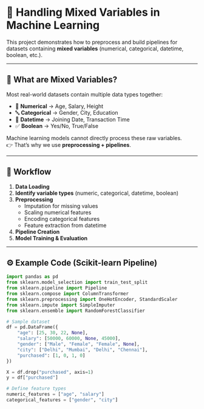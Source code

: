 # 🧠 Handling Mixed Variables in Machine Learning

This project demonstrates how to preprocess and build pipelines for datasets containing **mixed variables** (numerical, categorical, datetime, boolean, etc.).

---

## 📌 What are Mixed Variables?

Most real-world datasets contain multiple data types together:
- 🔢 **Numerical** → Age, Salary, Height  
- 🔤 **Categorical** → Gender, City, Education  
- 📅 **Datetime** → Joining Date, Transaction Time  
- ✅ **Boolean** → Yes/No, True/False  

Machine learning models cannot directly process these raw variables.  
👉 That’s why we use **preprocessing + pipelines**.

---

## 🚀 Workflow

1. **Data Loading**  
2. **Identify variable types** (numeric, categorical, datetime, boolean)  
3. **Preprocessing**  
   - Imputation for missing values  
   - Scaling numerical features  
   - Encoding categorical features  
   - Feature extraction from datetime  
4. **Pipeline Creation**  
5. **Model Training & Evaluation**  

---

## ⚙️ Example Code (Scikit-learn Pipeline)

```python
import pandas as pd
from sklearn.model_selection import train_test_split
from sklearn.pipeline import Pipeline
from sklearn.compose import ColumnTransformer
from sklearn.preprocessing import OneHotEncoder, StandardScaler
from sklearn.impute import SimpleImputer
from sklearn.ensemble import RandomForestClassifier

# Sample dataset
df = pd.DataFrame({
    "age": [25, 30, 22, None],
    "salary": [50000, 60000, None, 45000],
    "gender": ["Male", "Female", "Female", None],
    "city": ["Delhi", "Mumbai", "Delhi", "Chennai"],
    "purchased": [1, 0, 1, 0]
})

X = df.drop("purchased", axis=1)
y = df["purchased"]

# Define feature types
numeric_features = ["age", "salary"]
categorical_features = ["gender", "city"]
